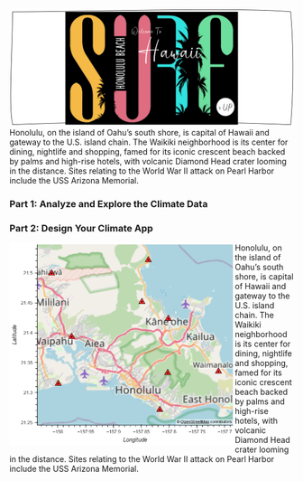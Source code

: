 <img src="https://github.com/theidari/surfsup/blob/main/DesignIMG/surfsupheader.png" width="900px">
Honolulu, on the island of Oahu’s south shore, is capital of Hawaii and gateway to the U.S. island chain. The Waikiki neighborhood is its center for dining, nightlife and shopping, famed for its iconic crescent beach backed by palms and high-rise hotels, with volcanic Diamond Head crater looming in the distance. Sites relating to the World War II attack on Pearl Harbor include the USS Arizona Memorial.


### Part 1: Analyze and Explore the Climate Data


### Part 2: Design Your Climate App


<img align="left" src="https://github.com/theidari/surfsup/blob/main/Output/out.png" width="400px">Honolulu, on the island of Oahu’s south shore, is capital of Hawaii and gateway to the U.S. island chain. The Waikiki neighborhood is its center for dining, nightlife and shopping, famed for its iconic crescent beach backed by palms and high-rise hotels, with volcanic Diamond Head crater looming in the distance. Sites relating to the World War II attack on Pearl Harbor include the USS Arizona Memorial.

